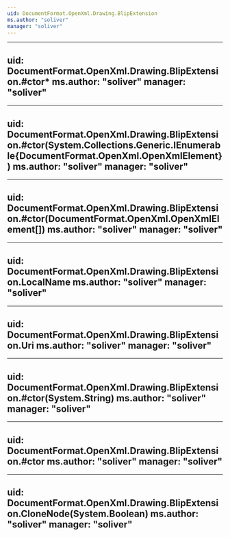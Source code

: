 ```yaml
---
uid: DocumentFormat.OpenXml.Drawing.BlipExtension
ms.author: "soliver"
manager: "soliver"
---
```


---
uid: DocumentFormat.OpenXml.Drawing.BlipExtension.#ctor*
ms.author: "soliver"
manager: "soliver"
---

---
uid: DocumentFormat.OpenXml.Drawing.BlipExtension.#ctor(System.Collections.Generic.IEnumerable{DocumentFormat.OpenXml.OpenXmlElement})
ms.author: "soliver"
manager: "soliver"
---

---
uid: DocumentFormat.OpenXml.Drawing.BlipExtension.#ctor(DocumentFormat.OpenXml.OpenXmlElement[])
ms.author: "soliver"
manager: "soliver"
---

---
uid: DocumentFormat.OpenXml.Drawing.BlipExtension.LocalName
ms.author: "soliver"
manager: "soliver"
---

---
uid: DocumentFormat.OpenXml.Drawing.BlipExtension.Uri
ms.author: "soliver"
manager: "soliver"
---

---
uid: DocumentFormat.OpenXml.Drawing.BlipExtension.#ctor(System.String)
ms.author: "soliver"
manager: "soliver"
---

---
uid: DocumentFormat.OpenXml.Drawing.BlipExtension.#ctor
ms.author: "soliver"
manager: "soliver"
---

---
uid: DocumentFormat.OpenXml.Drawing.BlipExtension.CloneNode(System.Boolean)
ms.author: "soliver"
manager: "soliver"
---
